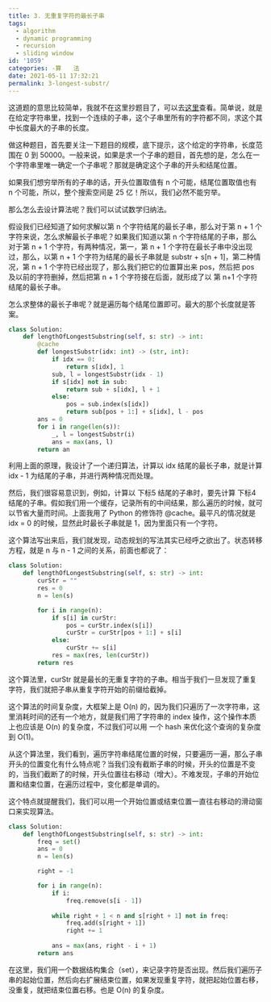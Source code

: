 ```yaml
---
title: 3. 无重复字符的最长子串
tags:
  - algorithm
  - dynamic programming
  - recursion
  - sliding window
id: '1059'
categories: -算　　法
date: 2021-05-11 17:32:21
permalink: 3-longest-substr/
---
```


这道题的意思比较简单，我就不在这里抄题目了，可以去[这里](https://leetcode-cn.com/problems/longest-substring-without-repeating-characters/)查看。简单说，就是在给定字符串里，找到一个连续的子串，这个子串里所有的字符都不同，求这个其中长度最大的子串的长度。

做这种题目，首先要关注一下题目的规模，底下提示，这个给定的字符串，长度范围在 0 到 50000。一般来说，如果是求一个子串的题目，首先想的是，怎么在一个字符串里唯一确定一个子串呢？那就是确定这个子串的开头和结尾位置。

如果我们想穷举所有的子串的话，开头位置取值有 n 个可能，结尾位置取值也有 n 个可能，所以，整个搜索空间是 25 亿！所以，我们必然不能穷举。

那么怎么去设计算法呢？我们可以试试数学归纳法。

假设我们已经知道了如何求解以第 n 个字符结尾的最长子串，那么对于第 n + 1 个字符来说，怎么求解最长子串呢？如果我们知道以第 n 个字符结尾的子串，那么对于第 n + 1 个字符，有两种情况，第一，第 n + 1 个字符在最长子串中没出现过，那么，以第 n + 1 个字符为结尾的最长子串就是 substr + s[n + 1]，第二种情况，第 n + 1 个字符已经出现了，那么我们把它的位置算出来 pos，然后把 pos 及以前的字符删掉，然后把第 n + 1 个字符接在后面，就形成了以 第 n+1 个字符结尾的最长子串。

怎么求整体的最长子串呢？就是遍历每个结尾位置即可。最大的那个长度就是答案。

```python
class Solution:
    def lengthOfLongestSubstring(self, s: str) -> int:
        @cache
        def longestSubstr(idx: int) -> (str, int):
            if idx == 0:
                return s[idx], 1
            sub, l = longestSubstr(idx - 1)
            if s[idx] not in sub:
                return sub + s[idx], l + 1
            else:
                pos = sub.index(s[idx])
                return sub[pos + 1:] + s[idx], l - pos
        ans = 0
        for i in range(len(s)):
            _, l = longestSubstr(i)
            ans = max(ans, l)
        return an
```

利用上面的原理，我设计了一个递归算法，计算以 idx 结尾的最长子串，就是计算 idx - 1 为结尾的子串，并进行两种情况而处理。

然后，我们很容易意识到，例如，计算以 下标5 结尾的子串时，要先计算 下标4 结尾的子串。假如我们用一个缓存，记录所有的中间结果，那么遍历的时候，就可以节省大量而时间。上面我用了 Python 的修饰符 @cache。最平凡的情况就是 idx = 0 的时候，显然此时最长子串就是 1，因为里面只有一个字符。

这个算法写出来后，我们就发现，动态规划的写法其实已经呼之欲出了。状态转移方程，就是 n 与 n - 1 之间的关系，前面也都说了：

```python
class Solution:
    def lengthOfLongestSubstring(self, s: str) -> int:
        curStr = ""
        res = 0
        n = len(s)

        for i in range(n):
            if s[i] in curStr:
                pos = curStr.index(s[i])
                curStr = curStr[pos + 1:] + s[i]
            else:
                curStr += s[i]
            res = max(res, len(curStr))
        return res
```

这个算法里，curStr 就是最长的无重复字符的子串。相当于我们一旦发现了重复字符，我们就把子串从重复字符开始的前缀给截掉。

这个算法的时间复杂度，大框架上是 O(n) 的，因为我们只遍历了一次字符串，这里消耗时间的还有一个地方，就是我们用了字符串的 index 操作，这个操作本质上也应该是 O(n) 的复杂度，不过我们可以用 一个 hash 来优化这个查询的复杂度到 O(1)。

从这个算法里，我们看到，遍历字符串结尾位置的时候，只要遍历一遍，那么子串开头的位置变化有什么特点呢？当我们没有截断子串的时候，开头的位置是不变的，当我们截断了的时候，开头位置往右移动（增大）。不难发现，子串的开始位置和结束位置，在遍历过程中，变化都是单调的。

这个特点就提醒我们，我们可以用一个开始位置或结束位置一直往右移动的滑动窗口来实现算法。

```python
class Solution:
    def lengthOfLongestSubstring(self, s: str) -> int:
        freq = set()
        ans = 0
        n = len(s)

        right = -1

        for i in range(n):
            if i:
                freq.remove(s[i - 1])
            
            while right + 1 < n and s[right + 1] not in freq:
                freq.add(s[right + 1])
                right += 1
            
            ans = max(ans, right - i + 1)
        return ans
```

在这里，我们用一个数据结构集合（set），来记录字符是否出现。然后我们遍历子串的起始位置，然后向右扩展结束位置，如果发现重复字符，就把起始位置右移，没重复，就把结束位置右移。也是 O(n) 的复杂度。